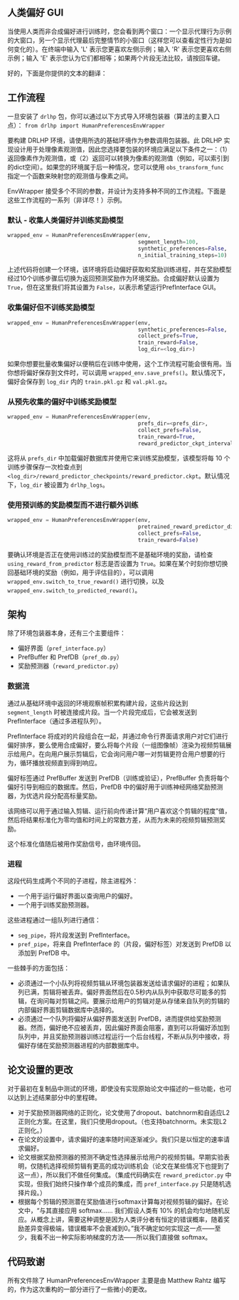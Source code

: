 

## 人类偏好 GUI

当使用人类而非合成偏好进行训练时，您会看到两个窗口：一个显示代理行为示例的大窗口，另一个显示代理最后完整情节的小窗口（这样您可以查看定性行为是如何变化的）。在终端中输入 'L' 表示您更喜欢左侧示例；输入 'R' 表示您更喜欢右侧示例；输入 'E' 表示您认为它们都相等；如果两个片段无法比较，请按回车键。

好的，下面是你提供的文本的翻译：

## 工作流程

一旦安装了 `drlhp` 包，你可以通过以下方式导入环境包装器（算法的主要入口点）：
`from drlhp import HumanPreferencesEnvWrapper`

要构建 DRLHP 环境，请使用所选的基础环境作为参数调用包装器。此 DRLHP 实现设计用于处理像素观测值，因此您选择要包装的环境应满足以下条件之一：（1）返回像素作为观测值，或（2）返回可以转换为像素的观测值（例如，可以索引到的dict空间）。如果您的环境属于后一种情况，您可以使用 `obs_transform_func` 指定一个函数来映射您的观测值与像素之间。

EnvWrapper 接受多个不同的参数，并设计为支持多种不同的工作流程。下面是这些工作流程的一系列（非详尽！）示例。

### 默认 - 收集人类偏好并训练奖励模型

```python
wrapped_env = HumanPreferencesEnvWrapper(env, 
                                         segment_length=100,
                                         synthetic_preferences=False, 
                                         n_initial_training_steps=10)
```

上述代码将创建一个环境，该环境将启动偏好获取和奖励训练进程，并在奖励模型经过10个训练步骤后切换为返回预测奖励作为环境奖励。合成偏好默认设置为 `True`，但在这里我们将其设置为 `False`，以表示希望运行PrefInterface GUI。

### 收集偏好但不训练奖励模型

```python
wrapped_env = HumanPreferencesEnvWrapper(env, 
                                         synthetic_preferences=False,
                                         collect_prefs=True, 
                                         train_reward=False, 
                                         log_dir=<log_dir>)
```

如果你想要批量收集偏好以便稍后在训练中使用，这个工作流程可能会很有用。当你想将偏好保存到文件时，可以调用 `wrapped_env.save_prefs()`。默认情况下，偏好会保存到 `log_dir` 内的 `train.pkl.gz` 和 `val.pkl.gz`。

### 从预先收集的偏好中训练奖励模型

```python
wrapped_env = HumanPreferencesEnvWrapper(env, 
                                         prefs_dir=<prefs_dir>,
                                         collect_prefs=False, 
                                         train_reward=True, 
                                         reward_predictor_ckpt_interval=10)
```

这将从 `prefs_dir` 中加载偏好数据库并使用它来训练奖励模型，该模型将每 10 个训练步骤保存一次检查点到 `<log_dir>/reward_predictor_checkpoints/reward_predictor.ckpt`。默认情况下，`log_dir` 被设置为 `drlhp_logs`。

### 使用预训练的奖励模型而不进行额外训练

```python
wrapped_env = HumanPreferencesEnvWrapper(env, 
                                         pretrained_reward_predictor_dir='my_log_dir/reward_predictor_checkpoints/',
                                         collect_prefs=False, 
                                         train_reward=False)
```

要确认环境是否正在使用训练过的奖励模型而不是基础环境的奖励，请检查 `using_reward_from_predictor` 标志是否设置为 `True`。如果在某个时刻你想切换回基础环境的奖励（例如，用于评估目的），可以调用 `wrapped_env.switch_to_true_reward()` 进行切换，以及 `wrapped_env.switch_to_predicted_reward()`。

## 架构

除了环境包装器本身，还有三个主要组件：

* 偏好界面（`pref_interface.py`）
* PrefBuffer 和 PrefDB（`pref_db.py`）
* 奖励预测器（`reward_predictor.py`）

### 数据流

通过从基础环境中返回的环境观察帧积累构建片段，这些片段达到 `segment_length` 时被连接成片段。当一个片段完成后，它会被发送到 PrefInterface（通过多进程队列）。

PrefInterface 将成对的片段组合在一起，并通过命令行界面请求用户对它们进行偏好排序，要么使用合成偏好，要么将每个片段（一组图像帧）渲染为视频剪辑展示给用户。在向用户展示剪辑后，它会询问用户哪一对剪辑更符合用户想要的行为，循环播放视频直到得到响应。

偏好标签通过 PrefBuffer 发送到 PrefDB（训练或验证），PrefBuffer 负责将每个偏好引导到相应的数据库。然后，PrefDB 中的偏好用于训练神经网络奖励预测器，为优选片段分配高标量奖励。

该网络可以用于通过输入剪辑、运行前向传递计算“用户喜欢这个剪辑的程度”值，然后将结果标准化为零均值和时间上的常数方差，从而为未来的视频剪辑预测奖励。

这个标准化值随后被用作奖励信号，由环境传回。

### 进程

这段代码生成两个不同的子进程，除主进程外：

* 一个用于运行偏好界面以查询用户的偏好。
* 一个用于训练奖励预测器。

这些进程通过一组队列进行通信：

* `seg_pipe`，将片段发送到 PrefInterface。
* `pref_pipe`，将来自 PrefInterface 的（片段，偏好标签）对发送到 PrefDB 以添加到 PrefDB 中。

一些棘手的方面包括：
* 必须通过一个小队列将视频剪辑从环境包装器发送给请求偏好的进程；如果队列已满，剪辑将被丢弃。偏好界面然后在0.5秒内从队列中获取尽可能多的剪辑，在询问每对剪辑之间。要展示给用户的剪辑对是从存储来自队列的剪辑的内部偏好界面剪辑数据库中选择的。
* 必须通过一个队列将偏好从偏好界面发送到 PrefDB，进而提供给奖励预测器。然而，偏好绝不应被丢弃，因此偏好界面会阻塞，直到可以将偏好添加到队列中，并且奖励预测器训练过程运行一个后台线程，不断从队列中接收，将偏好存储在奖励预测器进程的内部数据库中。

## 论文设置的更改

对于最初在复制品中测试的环境，即使没有实现原始论文中描述的一些功能，也可以达到上述结果部分中的里程碑。

* 对于奖励预测器网络的正则化，论文使用了dropout、batchnorm和自适应L2正则化方案。在这里，我们只使用dropout。（也支持batchnorm。未实现L2正则化。）
* 在论文的设置中，请求偏好的速率随时间逐渐减少。我们只是以恒定的速率请求偏好。
* 论文根据奖励预测器的预测不确定性选择展示给用户的视频剪辑。早期实验表明，仅随机选择视频剪辑有更高的成功训练机会（论文在某些情况下也提到了这一点），所以我们不做任何集成。（集成代码确实在 `reward_predictor.py` 中实现，但我们始终只操作单个成员的集成，而 `pref_interface.py` 只是随机选择片段。）
* 根据每个剪辑的预测潜在奖励值进行softmax计算每对视频剪辑的偏好。在论文中，“与其直接应用 softmax…… 我们假设人类有 $10\%$ 的机会均匀地随机反应。从概念上讲，需要这种调整是因为人类评分者有恒定的错误概率，随着奖励差异变得极端，错误概率不会衰减到0。”我不确定如何实现这一点——至少，我看不出一种实际影响梯度的方法——所以我们直接做 softmax。

## 代码致谢

所有文件除了 HumanPreferencesEnvWrapper 主要是由 Matthew Rahtz 编写的，作为这次重构的一部分进行了一些微小的更改。
